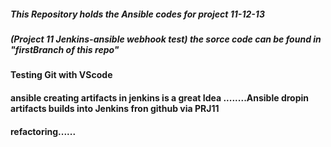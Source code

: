 ##### This Repository holds the Ansible codes for project 11-12-13  
##### (Project 11 Jenkins-ansible webhook test) the sorce code can be found in "firstBranch of this repo"
#### Testing Git with VScode
#### ansible creating artifacts in jenkins is a great Idea ........Ansible dropin artifacts builds into Jenkins fron github via PRJ11


#### refactoring......
